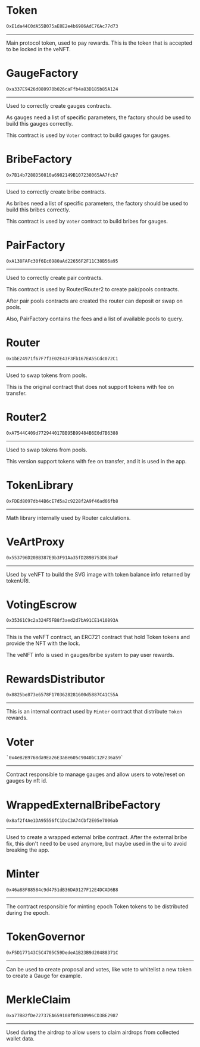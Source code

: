 # Token
`0xE1da44C0dA55B075aE8E2e4b6986AdC76Ac77d73`

---

Main protocol token, used to pay rewards.
This is the token that is accepted to be locked in the veNFT.

# GaugeFactory
`0xa337E9426d080970b026caFfb4a83D185b85A124`

---

Used to correctly create gauges contracts.

As gauges need a list of specific parameters, the factory should
be used to build this gauges correctly.

This contract is used by `Voter` contract to build gauges for gauges.

# BribeFactory
`0x7B14b7288D50810a6982149B107238065AA7fcb7`

---

Used to correctly create bribe contracts.

As bribes need a list of specific parameters, the factory should
be used to build this bribes correctly.

This contract is used by `Voter` contract to build bribes for gauges.

# PairFactory
`0xA138FAFc30f6Ec6980aAd22656F2F11C38B56a95`

---

Used to correctly create pair contracts.

This contract is used by Router/Router2 to create pair/pools contracts.

After pair pools contracts are created the router can deposit or swap
on pools.

Also, PairFactory contains the fees and a list of available pools to query.

# Router
`0x1bE24971f67F7f3E02E43F3Fb167EA55Cdc072C1`

---

Used to swap tokens from pools.

This is the original contract that does not support tokens with fee on transfer.

# Router2
`0xA7544C409d772944017BB95B99484B6E0d7B6388`

---

Used to swap tokens from pools.

This version support tokens with fee on transfer, and it is used in the app.

# TokenLibrary
`0xFDEd8097db44B6cE7d5a2c9228f2A9f46ad66fb8`

---

Math library internally used by Router calculations.

# VeArtProxy
`0x553796D20BB387E9b3F91Aa35fD289B753D63baF`

---

Used by veNFT to build the SVG image with token balance info
returned by tokenURI.

# VotingEscrow
`0x35361C9c2a324F5FB8f3aed2d7bA91CE1410893A`

---

This is the veNFT contract, an ERC721 contract that hold 
Token tokens and provide the NFT with the lock.

The veNFT info is used in gauges/bribe system to pay user rewards.

# RewardsDistributor
`0x8825be873e6578F1703628281600d5887C41C55A`

---

This is an internal contract used by `Minter` contract that distribute
`Token` rewards. 

# Voter
    `0x4eB2B9768da9Ea26E3aBe605c9040bC12F236a59`

---

Contract responsible to manage gauges and allow users to vote/reset
on gauges by nft id.

# WrappedExternalBribeFactory
`0x8af2f4Ae1DA95556fC1DaC3A74Cbf2E05e7006ab`

---

Used to create a wrapped external bribe contract. After the external bribe
fix, this don't need to be used anymore, but maybe used in the ui to avoid
breaking the app.

# Minter
`0x46a88F88584c9d4751dB36DA9127F12E4DCAD6B8`

---

The contract responsible for minting epoch Token tokens to be distributed
during the epoch.

# TokenGovernor
`0xF5D177143C5C4705C59DedeA1B23B9d20488371C`

---

Can be used to create proposal and votes, like vote to whitelist a
new token to create a Gauge for example.

# MerkleClaim
`0xa77B82fDe72737EA659108f0fB10996CD3BE2987`

---

Used during the airdrop to allow users to claim airdrops from collected
wallet data.

